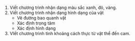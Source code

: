 1. Viết chương trình nhận dạng màu sắc xanh, đỏ, vàng.
2. Viết chương trình nhận dạng hình dạng của vật
    - Vẽ đường bao quanh vật
    - Xác định trọng tâm
    - Xác định hình dạng
3. VIết chương trình tình khoảng cách thực từ vật thể đến cam.
